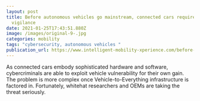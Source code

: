 ```yaml
---
layout: post
title: Before autonomous vehicles go mainstream, connected cars require security
  vigilance
date: 2021-01-25T17:43:51.880Z
image: /images/original-9-.jpg
categories: mobility
tags: "cybersecurity, autonomous vehicles "
publication_url: https://www.intelligent-mobility-xperience.com/before-autonomous-vehicles-go-mainstream-connected-cars-require-security-vigilance-a-939252/
---
```

As connected cars embody sophisticated hardware and software, cybercriminals are able to exploit vehicle vulnerability for their own gain. The problem is more complex once Vehicle-to-Everything infrastructure is factored in. Fortunately, whitehat researchers and OEMs are taking the threat seriously.